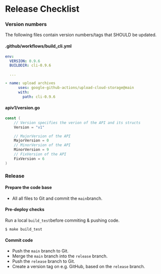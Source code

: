 # Release Checklist

### Version numbers

The following files contain version numbers/tags that SHOULD be updated.

#### .github/workflows/build_cli.yml

```yaml
env:
  VERSION: 0.9.6
  BUILDDIR: cli-0.9.6

  ...

- name: upload archives
      uses: google-github-actions/upload-cloud-storage@main
      with:
        path: cli-0.9.6
```

#### apiv1/version.go

```go
const (
	// Version specifies the verion of the API and its structs
	Version = "v1"

	// MajorVersion of the API
	MajorVersion = 0
	// MinorVersion of the API
	MinorVersion = 9
	// FixVersion of the API
	FixVersion = 6
)
```

### Release

#### Prepare the code base

* All all files to Git and commit the `main`branch.

#### Pre-deploy checks

Run a local `build_test`before commiting & pushing code.

```shell
$ make build_test
```

#### Commit code

* Push the `main` branch to Git.
* Merge the `main` branch into the `release` branch.
* Push the `release` branch to Git.
* Create a version tag on e.g. GitHub, based on the `release` branch.

